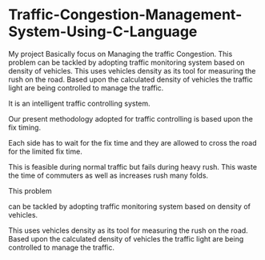 # Traffic-Congestion-Management-System-Using-C-Language
My project Basically focus on Managing the traffic Congestion.             This problem   can be tackled by adopting traffic monitoring system based on density of vehicles.   This uses vehicles density as its tool for measuring the rush on the road. Based upon the calculated density of vehicles the traffic light are being controlled to manage the traffic. 

It is an intelligent traffic controlling system. 

Our present methodology adopted for traffic controlling is based upon the fix timing.

Each side has to wait for the fix time and they are allowed to cross the road for the limited fix time. 

This is feasible during normal traffic but fails during heavy rush.
 This waste the time of commuters as well as increases rush many folds. 

This problem

 can be tackled by adopting traffic monitoring system based on density of vehicles. 

This uses vehicles density as its tool for measuring the rush on the road. Based upon the calculated density of vehicles the traffic light are being controlled to manage the traffic. 

